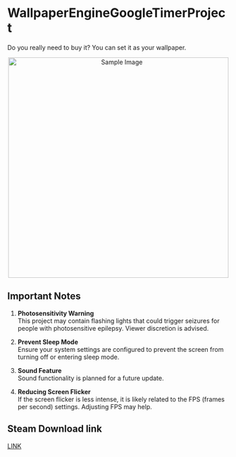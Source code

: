 # WallpaperEngineGoogleTimerProject
Do you really need to buy it? You can set it as your wallpaper.

<div align="center">
  <img src="./googleTimerWallpaperEngine.gif" alt="Sample Image" width="500" />
</div>

## Important Notes
1. **Photosensitivity Warning**  
   This project may contain flashing lights that could trigger seizures for people with photosensitive epilepsy. Viewer discretion is advised.

2. **Prevent Sleep Mode**  
   Ensure your system settings are configured to prevent the screen from turning off or entering sleep mode.

3. **Sound Feature**  
   Sound functionality is planned for a future update.

4. **Reducing Screen Flicker**  
   If the screen flicker is less intense, it is likely related to the FPS (frames per second) settings. Adjusting FPS may help.


## Steam Download link
[LINK](https://steamcommunity.com/sharedfiles/filedetails/?id=3451773153)
